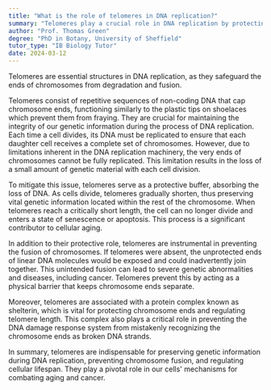 ```yaml
---
title: "What is the role of telomeres in DNA replication?"
summary: "Telomeres play a crucial role in DNA replication by protecting the ends of chromosomes from degradation and fusion."
author: "Prof. Thomas Green"
degree: "PhD in Botany, University of Sheffield"
tutor_type: "IB Biology Tutor"
date: 2024-03-12
---
```


Telomeres are essential structures in DNA replication, as they safeguard the ends of chromosomes from degradation and fusion.

Telomeres consist of repetitive sequences of non-coding DNA that cap chromosome ends, functioning similarly to the plastic tips on shoelaces which prevent them from fraying. They are crucial for maintaining the integrity of our genetic information during the process of DNA replication. Each time a cell divides, its DNA must be replicated to ensure that each daughter cell receives a complete set of chromosomes. However, due to limitations inherent in the DNA replication machinery, the very ends of chromosomes cannot be fully replicated. This limitation results in the loss of a small amount of genetic material with each cell division.

To mitigate this issue, telomeres serve as a protective buffer, absorbing the loss of DNA. As cells divide, telomeres gradually shorten, thus preserving vital genetic information located within the rest of the chromosome. When telomeres reach a critically short length, the cell can no longer divide and enters a state of senescence or apoptosis. This process is a significant contributor to cellular aging.

In addition to their protective role, telomeres are instrumental in preventing the fusion of chromosomes. If telomeres were absent, the unprotected ends of linear DNA molecules would be exposed and could inadvertently join together. This unintended fusion can lead to severe genetic abnormalities and diseases, including cancer. Telomeres prevent this by acting as a physical barrier that keeps chromosome ends separate.

Moreover, telomeres are associated with a protein complex known as shelterin, which is vital for protecting chromosome ends and regulating telomere length. This complex also plays a critical role in preventing the DNA damage response system from mistakenly recognizing the chromosome ends as broken DNA strands.

In summary, telomeres are indispensable for preserving genetic information during DNA replication, preventing chromosome fusion, and regulating cellular lifespan. They play a pivotal role in our cells' mechanisms for combating aging and cancer.
    
